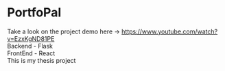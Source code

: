 # PortfoPal
Take a look on the project demo here -> https://www.youtube.com/watch?v=EzxKgND81PE
<br>
Backend - Flask
<br>
FrontEnd - React
<br>
This is my thesis project

